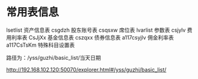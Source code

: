 # 常用表信息

lsetlist  资产信息表
csgdzh    股东账号表
csqsxw    席位表
lvarlist  参数表
csjylv    费用利率表
CsJjXx    基金信息表
cszqxx    债券信息表
a117csyjlv 佣金利率表
a117CsTsKm 特殊科目设置表

路径为：/yss/guzhi/basic_list/当天日期

http://192.168.102.120:50070/explorer.html#/yss/guzhi/basic_list/